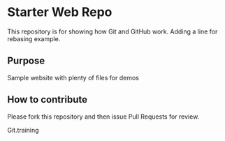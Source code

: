 # Starter Web Repo

This repository is for showing how Git and GitHub work. Adding a line for rebasing example.

## Purpose

Sample website with plenty of files for demos

## How to contribute

Please fork this repository and then issue Pull Requests for review.

Git.training
